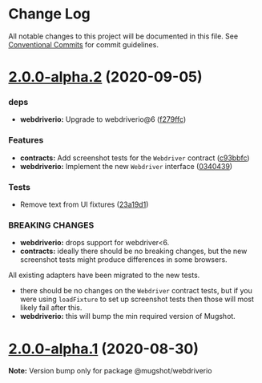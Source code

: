 # Change Log

All notable changes to this project will be documented in this file.
See [Conventional Commits](https://conventionalcommits.org) for commit guidelines.

# [2.0.0-alpha.2](https://github.com/NiGhTTraX/mugshot/compare/@mugshot/webdriverio@2.0.0-alpha.1...@mugshot/webdriverio@2.0.0-alpha.2) (2020-09-05)


### deps

* **webdriverio:** Upgrade to webdriverio@6 ([f279ffc](https://github.com/NiGhTTraX/mugshot/commit/f279ffc))


### Features

* **contracts:** Add screenshot tests for the `Webdriver` contract ([c93bbfc](https://github.com/NiGhTTraX/mugshot/commit/c93bbfc))
* **webdriverio:** Implement the new `Webdriver` interface ([0340439](https://github.com/NiGhTTraX/mugshot/commit/0340439))


### Tests

* Remove text from UI fixtures ([23a19d1](https://github.com/NiGhTTraX/mugshot/commit/23a19d1))


### BREAKING CHANGES

* **webdriverio:** drops support for webdriver<6.
* **contracts:** ideally there should be no breaking changes, but the
new screenshot tests might produce differences in some browsers.

All existing adapters have been migrated to the new tests.
* there should be no changes on the `Webdriver` contract
tests, but if you were using `loadFixture` to set up screenshot tests
then those will most likely fail after this.
* **webdriverio:** this will bump the min required version of Mugshot.





# [2.0.0-alpha.1](https://github.com/NiGhTTraX/mugshot/compare/@mugshot/webdriverio@2.0.0-alpha.0...@mugshot/webdriverio@2.0.0-alpha.1) (2020-08-30)

**Note:** Version bump only for package @mugshot/webdriverio
